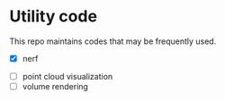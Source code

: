 # Utility code

This repo maintains codes that may be frequently used. 

+ [x] nerf
- [ ] point cloud visualization
- [ ] volume rendering
